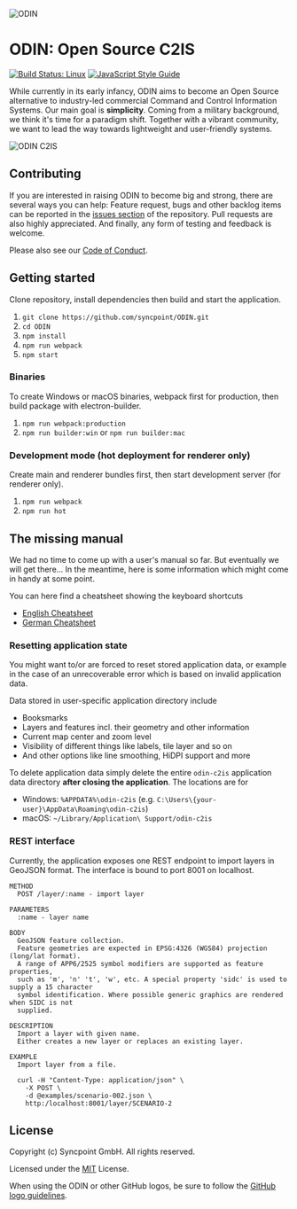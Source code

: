 ![ODIN](assets/logo_font_75.png)

# __ODIN__: Open Source __C2IS__

[![Build Status: Linux](https://travis-ci.org/syncpoint/ODIN.svg?branch=develop)](https://travis-ci.org/syncpoint/ODIN.svg?branch=develop)
[![JavaScript Style Guide](https://img.shields.io/badge/code_style-standard-brightgreen.svg)](https://standardjs.com)

While currently in its early infancy, ODIN aims to become an Open Source alternative to industry-led commercial Command and Control Information Systems. Our main goal is __simplicity__. Coming from a military background, we think it's time for a paradigm shift. Together with a vibrant community, we want to lead the way towards lightweight and user-friendly systems.

![ODIN C2IS](assets/splash-004.png?raw=true)

## Contributing
If you are interested in raising ODIN to become big and strong, there are several ways you can help: Feature request, bugs and other backlog items can be reported in the [issues section](https://github.com/syncpoint/ODIN/issues) of the repository. Pull requests are also highly appreciated. And finally, any form of testing and feedback is welcome.

Please also see our [Code of Conduct](CODE_OF_CONDUCT.md).

## Getting started
Clone repository, install dependencies then build and start the application.

1. `git clone https://github.com/syncpoint/ODIN.git`
2. `cd ODIN`
3. `npm install`
4. `npm run webpack`
5. `npm start`

### Binaries
To create Windows or macOS binaries, webpack first for production, then build package with electron-builder.

1. `npm run webpack:production`
2. `npm run builder:win` or `npm run builder:mac`

### Development mode (hot deployment for renderer only)
Create main and renderer bundles first, then start development server (for renderer only).

1. `npm run webpack`
2. `npm run hot`


## The missing manual
We had no time to come up with a user's manual so far. But eventually we will get there...
In the meantime, here is some information which might come in handy at some point.

You can here find a cheatsheet showing the keyboard shortcuts

  - [English Cheatsheet](https://syncpoint.github.io/ODIN/kb_shortcuts_cheat_en.pdf)
  - [German Cheatsheet](https://syncpoint.github.io/ODIN/kb_shortcuts_cheat_de.pdf)

### Resetting application state
You might want to/or are forced to reset stored application data, or example in the case of an unrecoverable error which is based on invalid application data.

Data stored in user-specific application directory include
* Booksmarks
* Layers and features incl. their geometry and other information
* Current map center and zoom level
* Visibility of different things like labels, tile layer and so on
* And other options like line smoothing, HiDPI support and more

To delete application data simply delete the entire `odin-c2is` application data directory __after closing the application__. The locations are for
* Windows: `%APPDATA%\odin-c2is` (e.g. `C:\Users\{your-user}\AppData\Roaming\odin-c2is`)
* macOS: `~/Library/Application\ Support/odin-c2is`

### REST interface
Currently, the application exposes one REST endpoint to import layers in GeoJSON format.
The interface is bound to port 8001 on localhost.

```
METHOD
  POST /layer/:name - import layer

PARAMETERS
  :name - layer name

BODY
  GeoJSON feature collection.
  Feature geometries are expected in EPSG:4326 (WGS84) projection (long/lat format).
  A range of APP6/2525 symbol modifiers are supported as feature properties,
  such as 'm', 'n' 't', 'w', etc. A special property 'sidc' is used to supply a 15 character
  symbol identification. Where possible generic graphics are rendered when SIDC is not
  supplied.

DESCRIPTION
  Import a layer with given name.
  Either creates a new layer or replaces an existing layer.

EXAMPLE
  Import layer from a file.

  curl -H "Content-Type: application/json" \
    -X POST \
    -d @examples/scenario-002.json \
    http:/localhost:8001/layer/SCENARIO-2
```

## License

Copyright (c) Syncpoint GmbH. All rights reserved.

Licensed under the [MIT](LICENSE) License.

When using the ODIN or other GitHub logos, be sure to follow the [GitHub logo guidelines](https://github.com/logos).